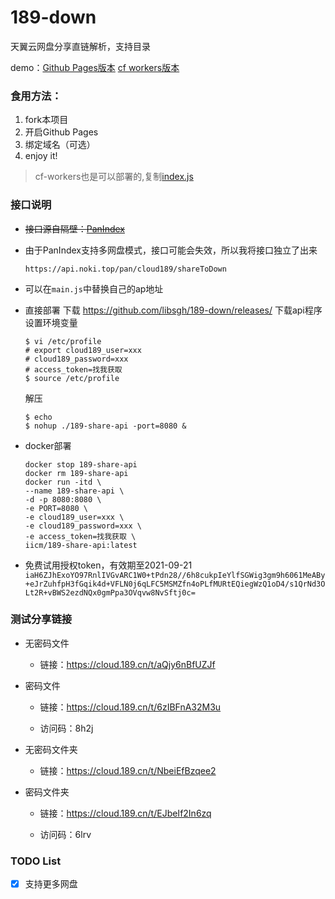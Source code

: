# 189-down
天翼云网盘分享直链解析，支持目录

demo：[Github Pages版本](https://pan-189.tk/)
[cf workers版本](https://pan.noki.workers.dev/)

### 食用方法：
1. fork本项目
2. 开启Github Pages
3. 绑定域名（可选）
4. enjoy it!
> cf-workers也是可以部署的,复制[index.js](https://cdn.jsdelivr.net/gh/libsgh/189-down@main/index.js)

### 接口说明

- ~~接口源自隔壁：[PanIndex](https://github.com/libsgh/PanIndex)~~
- 由于PanIndex支持多网盘模式，接口可能会失效，所以我将接口独立了出来

	```
	https://api.noki.top/pan/cloud189/shareToDown
	```
- 可以在`main.js`中替换自己的ap地址
- 直接部署
  下载 https://github.com/libsgh/189-down/releases/  下载api程序
  设置环境变量
  ```
  $ vi /etc/profile
  # export cloud189_user=xxx
  # cloud189_password=xxx
  # access_token=找我获取
  $ source /etc/profile 
  ```
  解压
  ```
  $ echo
  $ nohup ./189-share-api -port=8080 &
  ```
- docker部署
  ```
  docker stop 189-share-api
  docker rm 189-share-api
  docker run -itd \
  --name 189-share-api \
  -d -p 8080:8080 \
  -e PORT=8080 \
  -e cloud189_user=xxx \
  -e cloud189_password=xxx \
  -e access_token=找我获取 \
  iicm/189-share-api:latest
  ```
- 免费试用授权token，有效期至2021-09-21
  `iaH6ZJhExoYO97RnlIVGvARC1W0+tPdn28//6h8cukpIeYlfSGWig3gm9h6061MeABy+eJrZuhfpH3fGqik4d+VFLN0j6qLFC5MSMZfn4oPLfMURtEQiegWzQ1oD4/s1QrNd3OLt2R+vBWS2ezdNQx0gmPpa3OVqvw8NvSftj0c=`

### 测试分享链接
* 无密码文件

  - 链接：https://cloud.189.cn/t/aQjy6nBfUZJf
* 密码文件

  - 链接：https://cloud.189.cn/t/6zIBFnA32M3u

  - 访问码：8h2j
* 无密码文件夹

  - 链接：https://cloud.189.cn/t/NbeiEfBzqee2
* 密码文件夹

  - 链接：https://cloud.189.cn/t/EJbeIf2In6zq

  - 访问码：6lrv

### TODO List

- [x] 支持更多网盘
